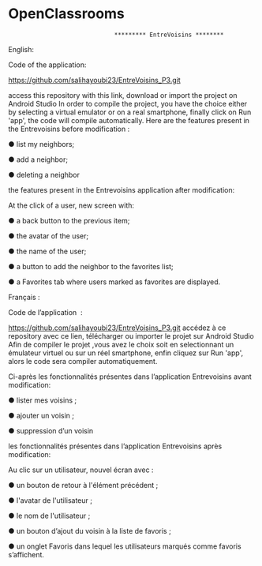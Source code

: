 # OpenClassrooms 
 
                                  ********* EntreVoisins ********
                                  
  
English:


  Code of the application:
  
  https://github.com/salihayoubi23/EntreVoisins_P3.git
  
  access this repository with this link, download or import the project on Android Studio
  In order to compile the project, you have the choice either by selecting a virtual emulator or on a real smartphone,
  finally click on Run 'app', the code will compile automatically.
  Here are the features present in the Entrevoisins before modification :
  
   ● list my neighbors;
   
   ● add a neighbor;
   
   ● deleting a neighbor
   
   
  the features present in the Entrevoisins application after modification:
  
  At the click of a user, new screen with:
  
   ● a back button to the previous item;
   
   ● the avatar of the user;
   
   ● the name of the user;
   
   ● a button to add the neighbor to the favorites list;
   
   ● a Favorites tab where users marked as favorites are displayed.
   
   Français :
   
   
Code de l’application  :


https://github.com/salihayoubi23/EntreVoisins_P3.git
accédez à ce repository avec ce lien, télécharger ou importer le projet sur Android Studio
Afin de compiler le projet ,vous avez le choix soit en selectionnant un émulateur virtuel ou sur un réel smartphone,
enfin cliquez sur Run 'app', alors  le code sera compiler automatiquement.

Ci-après les fonctionnalités présentes dans l’application Entrevoisins avant modification: 

 ● lister mes voisins ; 
 
 ● ajouter un voisin ; 
  
 ● suppression d’un voisin
 
les fonctionnalités présentes dans l’application Entrevoisins après modification:

Au clic sur un utilisateur, nouvel écran avec : 

 ● un bouton de retour à l'élément précédent ; 
 
 ● l'avatar de l'utilisateur ; 
 
 ● le nom de l'utilisateur ; 
 
 ● un bouton d’ajout du voisin à la liste de favoris ; 
 
 ● un onglet Favoris dans lequel les utilisateurs marqués comme favoris s’affichent. 

